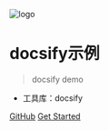![logo](https://docsify.js.org/_media/icon.svg)

# docsify示例

> docsify demo

* 工具库：docsify

[GitHub](https://github.com/otary/docsify-samples.git)
[Get Started](#quick-start)